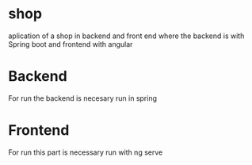 # shop
aplication of a shop in backend and front end where the backend is with Spring boot and frontend with angular
# Backend
For run the backend is necesary run in spring

# Frontend
For run this part is necessary run with ng serve 
